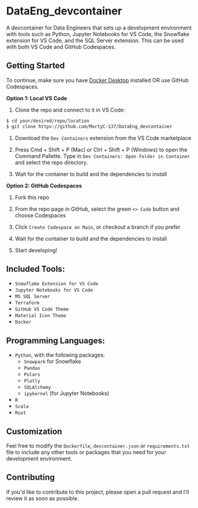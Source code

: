 # DataEng_devcontainer
A devcontainer for Data Engineers that sets up a development environment with tools such as Python, Jupyter Notebooks for VS Code, the Snowflake extension for VS Code, and the SQL Server extension. This can be used with both VS Code and GitHub Codespaces.

## Getting Started
To continue, make sure you have [Docker Desktop](https://www.docker.com/products/docker-desktop/) installed OR use GitHub Codespaces.

**Option 1: Local VS Code**

1. Clone the repo and connect to it in VS Code:

```bash
$ cd your/desired/repo/location
$ git clone https://github.com/MartyC-137/DataEng_devcontainer
```

1. Download the `Dev Containers` extension from the VS Code marketplace

2. Press Cmd + Shift + P (Mac) or Ctrl + Shift + P (Windows) to open the Command Pallette. Type in `Dev Containers: Open Folder in Container` and select the repo directory.
   
3. Wait for the container to build and the dependencies to install
   
**Option 2: GitHub Codespaces**

1. Fork this repo
   
2. From the repo page in GitHub, select the green `<> Code` button and choose Codespaces
   
3. Click `Create Codespace on Main`, or checkout a branch if you prefer
   
4. Wait for the container to build and the dependencies to install
   
5. Start developing!


## Included Tools:

* `Snowflake Extension for VS Code`
* `Jupyter Notebooks for VS Code`
* `MS SQL Server`
* `Terraform`
* `GitHub VS Code Theme`
* `Material Icon Theme`
* `Docker`

## Programming Languages: 

* `Python`, with the following packages:
    - `Snowpark` for Snowflake
    - `Pandas`
    - `Polars`
    - `Plotly`
    - `SQLAlchemy`
    - `ipykernel` (for Jupyter Notebooks)
* `R`
* `Scala`
* `Rust`

## Customization
Feel free to modify the `Dockerfile`, `devcontainer.json` or `requirements.txt` file to include any other tools or packages that you need for your development environment.

## Contributing
If you'd like to contribute to this project, please open a pull request and I'll review it as soon as possible.